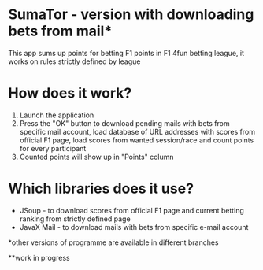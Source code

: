 # SumaTor - version with downloading bets from mail*
This app sums up points for betting F1 points in F1 4fun betting league, it works on rules strictly defined by league

# How does it work?
1. Launch the application
2. Press the "OK" button to download pending mails with bets from specific mail account, load database of URL addresses with scores from official F1 page, load scores from wanted session/race and count points for every participant
3. Counted points will show up in "Points" column

# Which libraries does it use?
- JSoup - to download scores from official F1 page and current betting ranking from strictly defined page
- JavaX Mail - to download mails with bets from specific e-mail account

*other versions of programme are available in different branches

**work in progress
